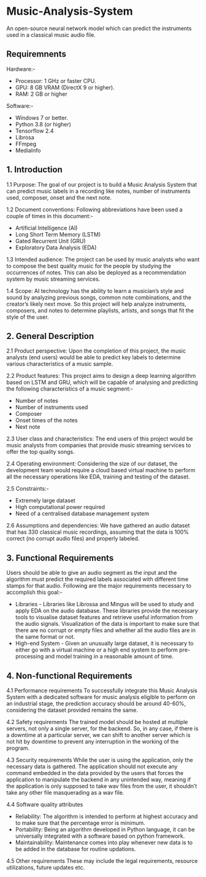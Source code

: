 # Music-Analysis-System

An open-source neural network model which can predict the instruments used in a classical music audio file.

## Requiremnents

Hardware:-
- Processor: 1 GHz or faster CPU.
- GPU: 8 GB VRAM (DirectX 9 or higher).
- RAM: 2 GB or higher

Software:-
- Windows 7 or better.
- Python 3.8 (or higher) 
- Tensorflow 2.4 
- Librosa 
- FFmpeg 
- MediaInfo


## 1. Introduction

1.1 Purpose: The goal of our project is to build a Music Analysis System that can predict music labels in a recording like notes, number of instruments used, composer, onset and the next note.

1.2 Document conventions: Following abbreviations have been used a couple of times in this document:-
- Artificial Intelligence (AI)
- Long Short Term Memory (LSTM)
- Gated Recurrent Unit (GRU)
- Exploratory Data Analysis (EDA) 
  
1.3 Intended audience: The project can be used by music analysts who want to compose the best quality music for the people by studying the occurrences of notes. This can also be deployed as a recommendation system by music streaming services. 

1.4 Scope: AI technology has the ability to learn a musician’s style and sound by analyzing previous songs, common note combinations, and the creator’s likely next move. So this project will help analyze instruments, composers, and notes to determine playlists, artists, and songs that fit the style of the user.


## 2. General Description

2.1 Product perspective: Upon the completion of this project, the music analysts (end users) would be able to predict key labels to determine various characteristics of a music sample.

2.2 Product features: This project aims to design a deep learning algorithm based on LSTM and GRU, which will be capable of analysing and predicting the following characteristics of a music segment:-
- Number of notes
- Number of instruments used
- Composer
- Onset times of the notes
- Next note

2.3 User class and characteristics: The end users of this project would be music analysts from companies that provide music streaming services to offer the top quality songs.

2.4 Operating environment: Considering the size of our dataset, the development team would require a cloud based virtual machine to perform all the necessary operations like EDA, training and testing of the dataset.

2.5 Constraints:- 
- Extremely large dataset
- High computational power required
- Need of a centralised database management system

2.6 Assumptions and dependencies: We have gathered an audio dataset that has 330 classical music recordings, assuming that the data is 100% correct (no corrupt audio files) and properly labeled.


## 3. Functional Requirements
Users should be able to give an audio segment as the input and the algorithm must predict the required labels associated with different time stamps for that audio. Following are the major requirements necessary to accomplish this goal:-
- Libraries - Libraries like Librossa and Mingus will be used to study and apply EDA on the audio database. These libraries provide the necessary tools to visualise dataset features and retrieve useful information from the audio signals. Visualization of the data is important to make sure that there are no corrupt or empty files and whether all the audio files are in the same format or not.
- High-end System - Given an unusually large dataset, it is necessary to either go with a virtual machine or a high end system to perform pre-processing and model training in a reasonable amount of time.


## 4. Non-functional Requirements

4.1 Performance requirements 
To successfully integrate this Music Analysis System with a dedicated software for music analysis eligible to perform on an industrial stage, the prediction accuracy should be around 40-60%, considering the dataset provided remains the same. 

4.2 Safety requirements
The trained model should be hosted at multiple servers, not only a single server, for the backend. So, in any case, if there is a downtime at a particular server, we can shift to another server which is not hit by downtime to prevent any interruption in the working of the program.

4.3 Security requirements
While the user is using the application, only the necessary data is gathered. The application should not execute any command embedded in the data provided by the users that forces the application to manipulate the backend in any unintended way, meaning if the application is only supposed to take wav files from the user, it shouldn’t take any other file masquerading as a wav file.

4.4 Software quality attributes 
- Reliability: The algorithm is intended to perform at highest accuracy and to make sure that the percentage error is minimum.
- Portability: Being an algorithm developed in Python language, it can be universally integrated with a software based on python framework.
- Maintainability: Maintenance comes into play whenever new data is to be added in the database for routine updations.


4.5 Other requirements 
These may include the legal requirements, resource utilizations, future updates etc.



